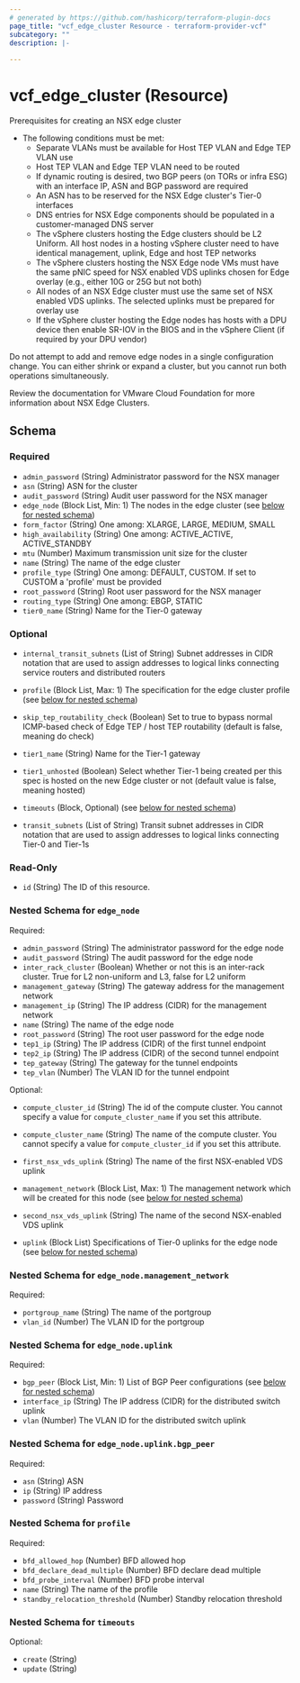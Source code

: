 ```yaml
---
# generated by https://github.com/hashicorp/terraform-plugin-docs
page_title: "vcf_edge_cluster Resource - terraform-provider-vcf"
subcategory: ""
description: |-
  
---
```


# vcf_edge_cluster (Resource)

Prerequisites for creating an NSX edge cluster

* The following conditions must be met:
  * Separate VLANs must be available for Host TEP VLAN and Edge TEP VLAN use
  * Host TEP VLAN and Edge TEP VLAN need to be routed
  * If dynamic routing is desired, two BGP peers (on TORs or infra ESG) with an interface IP, ASN and BGP password are required
  * An ASN has to be reserved for the NSX Edge cluster's Tier-0 interfaces
  * DNS entries for NSX Edge components should be populated in a customer-managed DNS server
  * The vSphere clusters hosting the Edge clusters should be L2 Uniform. All host nodes in a hosting vSphere cluster need to have identical management, uplink, Edge and host TEP networks
  * The vSphere clusters hosting the NSX Edge node VMs must have the same pNIC speed for NSX enabled VDS uplinks chosen for Edge overlay (e.g., either 10G or 25G but not both)
  * All nodes of an NSX Edge cluster must use the same set of NSX enabled VDS uplinks. The selected uplinks must be prepared for overlay use
  * If the vSphere cluster hosting the Edge nodes has hosts with a DPU device then enable SR-IOV in the BIOS and in the vSphere Client (if required by your DPU vendor)

Do not attempt to add and remove edge nodes in a single configuration change. You can either shrink or expand a cluster, but you cannot run both operations
simultaneously.

Review the documentation for VMware Cloud Foundation for more information about NSX Edge Clusters.

<!-- schema generated by tfplugindocs -->
## Schema

### Required

- `admin_password` (String) Administrator password for the NSX manager
- `asn` (String) ASN for the cluster
- `audit_password` (String) Audit user password for the NSX manager
- `edge_node` (Block List, Min: 1) The nodes in the edge cluster (see [below for nested schema](#nestedblock--edge_node))
- `form_factor` (String) One among: XLARGE, LARGE, MEDIUM, SMALL
- `high_availability` (String) One among: ACTIVE_ACTIVE, ACTIVE_STANDBY
- `mtu` (Number) Maximum transmission unit size for the cluster
- `name` (String) The name of the edge cluster
- `profile_type` (String) One among: DEFAULT, CUSTOM. If set to CUSTOM a 'profile' must be provided
- `root_password` (String) Root user password for the NSX manager
- `routing_type` (String) One among: EBGP, STATIC
- `tier0_name` (String) Name for the Tier-0 gateway

### Optional

- `internal_transit_subnets` (List of String) Subnet addresses in CIDR notation that are used to assign addresses to logical links connecting service routers and distributed routers

- `profile` (Block List, Max: 1) The specification for the edge cluster profile (see [below for nested schema](#nestedblock--profile))
- `skip_tep_routability_check` (Boolean) Set to true to bypass normal ICMP-based check of Edge TEP / host TEP routability (default is false, meaning do check)
- `tier1_name` (String) Name for the Tier-1 gateway
- `tier1_unhosted` (Boolean) Select whether Tier-1 being created per this spec is hosted on the new Edge cluster or not (default value is false, meaning hosted)
- `timeouts` (Block, Optional) (see [below for nested schema](#nestedblock--timeouts))
- `transit_subnets` (List of String) Transit subnet addresses in CIDR notation that are used to assign addresses to logical links connecting Tier-0 and Tier-1s

### Read-Only

- `id` (String) The ID of this resource.

<a id="nestedblock--edge_node"></a>

### Nested Schema for `edge_node`

Required:

- `admin_password` (String) The administrator password for the edge node
- `audit_password` (String) The audit password for the edge node
- `inter_rack_cluster` (Boolean) Whether or not this is an inter-rack cluster. True for L2 non-uniform and L3, false for L2 uniform
- `management_gateway` (String) The gateway address for the management network
- `management_ip` (String) The IP address (CIDR) for the management network
- `name` (String) The name of the edge node
- `root_password` (String) The root user password for the edge node
- `tep1_ip` (String) The IP address (CIDR) of the first tunnel endpoint
- `tep2_ip` (String) The IP address (CIDR) of the second tunnel endpoint
- `tep_gateway` (String) The gateway for the tunnel endpoints
- `tep_vlan` (Number) The VLAN ID for the tunnel endpoint

Optional:

- `compute_cluster_id` (String) The id of the compute cluster. You cannot specify a value for `compute_cluster_name` if you set this attribute.
- `compute_cluster_name` (String) The name of the compute cluster. You cannot specify a value for `compute_cluster_id` if you set this attribute.

- `first_nsx_vds_uplink` (String) The name of the first NSX-enabled VDS uplink
- `management_network` (Block List, Max: 1) The management network which will be created for this node (see [below for nested schema](#nestedblock--edge_node--management_network))
- `second_nsx_vds_uplink` (String) The name of the second NSX-enabled VDS uplink
- `uplink` (Block List) Specifications of Tier-0 uplinks for the edge node (see [below for nested schema](#nestedblock--edge_node--uplink))

<a id="nestedblock--edge_node--management_network"></a>

### Nested Schema for `edge_node.management_network`

Required:

- `portgroup_name` (String) The name of the portgroup
- `vlan_id` (Number) The VLAN ID for the portgroup

<a id="nestedblock--edge_node--uplink"></a>

### Nested Schema for `edge_node.uplink`

Required:

- `bgp_peer` (Block List, Min: 1) List of BGP Peer configurations (see [below for nested schema](#nestedblock--edge_node--uplink--bgp_peer))
- `interface_ip` (String) The IP address (CIDR) for the distributed switch uplink
- `vlan` (Number) The VLAN ID for the distributed switch uplink

<a id="nestedblock--edge_node--uplink--bgp_peer"></a>

### Nested Schema for `edge_node.uplink.bgp_peer`

Required:

- `asn` (String) ASN
- `ip` (String) IP address
- `password` (String) Password

<a id="nestedblock--profile"></a>

### Nested Schema for `profile`

Required:

- `bfd_allowed_hop` (Number) BFD allowed hop
- `bfd_declare_dead_multiple` (Number) BFD declare dead multiple
- `bfd_probe_interval` (Number) BFD probe interval
- `name` (String) The name of the profile
- `standby_relocation_threshold` (Number) Standby relocation threshold

<a id="nestedblock--timeouts"></a>

### Nested Schema for `timeouts`

Optional:

- `create` (String)
- `update` (String)
